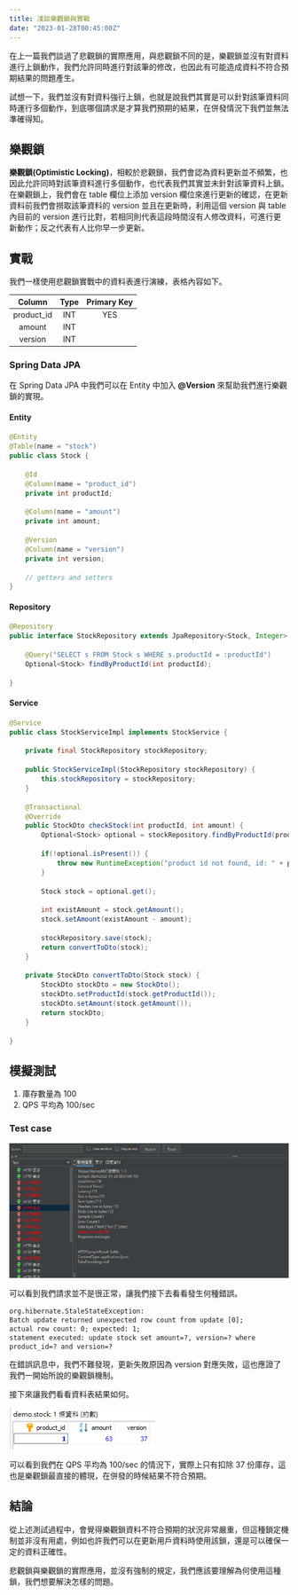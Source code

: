 ```yaml
---
title: 淺談樂觀鎖與實戰
date: "2023-01-28T00:45:00Z"
---
```


在上一篇我們談過了悲觀鎖的實際應用，與悲觀鎖不同的是，樂觀鎖並沒有對資料進行上鎖動作，我們允許同時進行對該筆的修改，也因此有可能造成資料不符合預期結果的問題產生。

試想一下，我們並沒有對資料強行上鎖，也就是說我們其實是可以針對該筆資料同時運行多個動作，到底哪個請求是才算我們預期的結果，在併發情況下我們並無法準確得知。

## 樂觀鎖
**樂觀鎖(Optimistic Locking)**，相較於悲觀鎖，我們會認為資料更新並不頻繁，也因此允許同時對該筆資料進行多個動作，也代表我們其實並未針對該筆資料上鎖。在樂觀鎖上，我們會在 table 欄位上添加 version 欄位來進行更新的確認，在更新資料前我們會撈取該筆資料的 version 並且在更新時，利用這個 version 與 table 內目前的 version 進行比對，若相同則代表這段時間沒有人修改資料，可進行更新動作；反之代表有人比你早一步更新。

## 實戰
我們一樣使用悲觀鎖實戰中的資料表進行演練，表格內容如下。

| Column       | Type       | Primary Key   | 
| :----------: | :--------: | :-----------: |
| product_id   | INT        | YES           |
| amount       | INT        |               |
| version      | INT        |               |

### Spring Data JPA
在 Spring Data JPA 中我們可以在 Entity 中加入 **@Version** 來幫助我們進行樂觀鎖的實現。

#### Entity
```java
@Entity
@Table(name = "stock")
public class Stock {

	@Id
	@Column(name = "product_id")
	private int productId;

	@Column(name = "amount")
	private int amount;
	
	@Version
	@Column(name = "version")
	private int version;

	// getters and setters
}
```

#### Repository
```java
@Repository
public interface StockRepository extends JpaRepository<Stock, Integer> {

	@Query("SELECT s FROM Stock s WHERE s.productId = :productId")
	Optional<Stock> findByProductId(int productId);
	
}
```

#### Service
```java
@Service
public class StockServiceImpl implements StockService {

	private final StockRepository stockRepository;
	
	public StockServiceImpl(StockRepository stockRepository) {
		this.stockRepository = stockRepository;
	}
	
	@Transactional
	@Override
	public StockDto checkStock(int productId, int amount) {
		Optional<Stock> optional = stockRepository.findByProductId(productId);
		
		if(!optional.isPresent()) {
			throw new RuntimeException("product id not found, id: " + productId);
		}
		
		Stock stock = optional.get();
        
		int existAmount = stock.getAmount();
		stock.setAmount(existAmount - amount);

		stockRepository.save(stock);
		return convertToDto(stock);
	}
	
	private StockDto convertToDto(Stock stock) {
		StockDto stockDto = new StockDto();
		stockDto.setProductId(stock.getProductId());
		stockDto.setAmount(stock.getAmount());
		return stockDto;
	}
	
}
```

## 模擬測試
1. 庫存數量為 100
2. QPS 平均為 100/sec

### Test case
![](wqN7YMA.png)

可以看到我們請求並不是很正常，讓我們接下去看看發生何種錯誤。

```
org.hibernate.StaleStateException: 
Batch update returned unexpected row count from update [0]; 
actual row count: 0; expected: 1; 
statement executed: update stock set amount=?, version=? where product_id=? and version=?
```

在錯誤訊息中，我們不難發現，更新失敗原因為 version 對應失敗，這也應證了我們一開始所說的樂觀鎖機制。

接下來讓我們看看資料表結果如何。

![](iIdGAfG.png)

可以看到我們在 QPS 平均為 100/sec 的情況下，實際上只有扣除 37 份庫存，這也是樂觀鎖最直接的體現，在併發的時候結果不符合預期。

## 結論
從上述測試過程中，會覺得樂觀鎖資料不符合預期的狀況非常嚴重，但這種鎖定機制並非沒有用處，例如也許我們可以在更新用戶資料時使用該鎖，還是可以確保一定的資料正確性。

悲觀鎖與樂觀鎖的實際應用，並沒有強制的規定，我們應該要理解為何使用這種鎖，我們想要解決怎樣的問題。